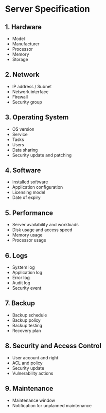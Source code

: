 # Server Specification

## 1. Hardware
- Model
- Manufacturer
- Processor
- Memory
- Storage

## 2. Network
- IP address / Subnet
- Network interface
- Firewall
- Security group

## 3. Operating System
- OS version
- Service
- Tasks
- Users
- Data sharing
- Security update and patching

## 4. Software
- Installed software
- Application configuration
- Licensing model
- Date of expiry

## 5. Performance
- Server availability and workloads
- Disk usage and access speed
- Memory usage
- Processor usage

## 6. Logs
- System log
- Application log
- Error log
- Audit log
- Security event

## 7. Backup
- Backup schedule
- Backup policy
- Backup testing
- Recovery plan

## 8. Security and Access Control
- User account and right
- ACL and policy
- Security update
- Vulnerability actions

## 9. Maintenance
- Maintenance window
- Notification for unplanned maintenance